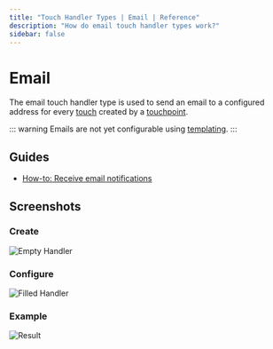 ```yaml
---
title: "Touch Handler Types | Email | Reference"
description: "How do email touch handler types work?"
sidebar: false
---
```


# Email

The email touch handler type is used to send an email to a configured address for every [touch](/reference/touches/) created by a [touchpoint](/reference/touchpoints/).

::: warning
Emails are not yet configurable using [templating](/reference/templating/).
:::

## Guides

* [How-to: Receive email notifications](/how-to/receive-email-notifications/)

## Screenshots

### Create

![Empty Handler](/images/modals/office-create-handler-email.png)

### Configure

![Filled Handler](/images/modals/office-create-handler-email-filled.png)

### Example

![Result](/images/handlers/personal-office-coffee-machine-email.png)
